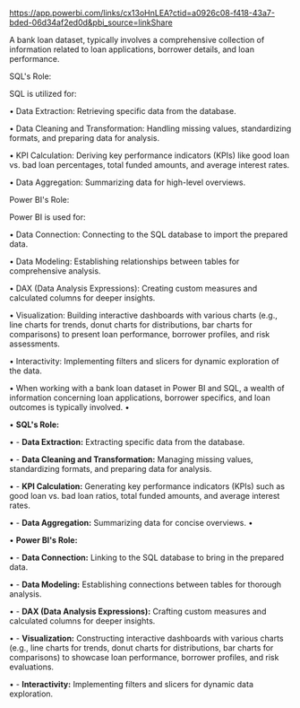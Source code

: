https://app.powerbi.com/links/cx13oHnLEA?ctid=a0926c08-f418-43a7-bded-06d34af2ed0d&pbi_source=linkShare


A bank loan dataset, typically involves a comprehensive collection of information related to loan applications, borrower details, and loan performance.


SQL's Role:



SQL is utilized for:

•	Data Extraction: Retrieving specific data from the database.

•	Data Cleaning and Transformation: Handling missing values, standardizing formats, and preparing data for analysis.

•	KPI Calculation: Deriving key performance indicators (KPIs) like good loan vs. bad loan percentages, total funded amounts, and average interest rates.

•	Data Aggregation: Summarizing data for high-level overviews.

Power BI's Role:

Power BI is used for:

•	Data Connection: Connecting to the SQL database to import the prepared data.

•	Data Modeling: Establishing relationships between tables for comprehensive analysis.

•	DAX (Data Analysis Expressions): Creating custom measures and calculated columns for deeper insights.

•	Visualization: Building interactive dashboards with various charts (e.g., line charts for trends, donut charts for distributions, bar charts for comparisons) to present 
loan performance, borrower profiles, and risk assessments.

•	Interactivity: Implementing filters and slicers for dynamic exploration of the data.

•	When working with a bank loan dataset in Power BI and SQL, a wealth of information concerning loan applications, borrower specifics, and loan outcomes is typically involved.
•	

•	**SQL's Role:**

•	- **Data Extraction:** Extracting specific data from the database.

•	- **Data Cleaning and Transformation:** Managing missing values, standardizing formats, and preparing data for analysis.

•	- **KPI Calculation:** Generating key performance indicators (KPIs) such as good loan vs. bad loan ratios, total funded amounts, and average interest rates.

•	- **Data Aggregation:** Summarizing data for concise overviews.
•	

•	**Power BI's Role:**

•	- **Data Connection:** Linking to the SQL database to bring in the prepared data.

•	- **Data Modeling:** Establishing connections between tables for thorough analysis.

•	- **DAX (Data Analysis Expressions):** Crafting custom measures and calculated columns for deeper insights.

•	- **Visualization:** Constructing interactive dashboards with various charts (e.g., line charts for trends, donut charts for distributions, bar charts for comparisons) to showcase loan performance, borrower profiles, and risk evaluations.

•	- **Interactivity:** Implementing filters and slicers for dynamic data exploration.

